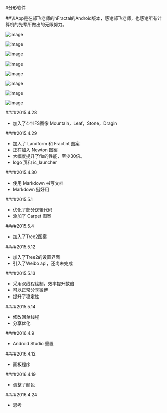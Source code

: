 #分形软件

##该App是在郝飞老师的hFractal的Android版本，感谢郝飞老师，也感谢所有计算机的先辈所做出的无限努力。



![image](https://raw.githubusercontent.com/redknotmiaoyuqiao/Fractal/master/img/Screenshot_2016-04-16-08-10-20.png)

![image](https://raw.githubusercontent.com/redknotmiaoyuqiao/Fractal/master/img/Screenshot_2016-04-16-07-36-29.png)

![image](https://raw.githubusercontent.com/redknotmiaoyuqiao/Fractal/master/img/Screenshot_2016-04-16-07-50-36.png)

![image](https://raw.githubusercontent.com/redknotmiaoyuqiao/Fractal/master/img/Screenshot_2016-04-16-08-25-41.png)

![image](https://raw.githubusercontent.com/redknotmiaoyuqiao/Fractal/master/img/Screenshot_2016-04-13-21-33-47.png)

![image](https://raw.githubusercontent.com/redknotmiaoyuqiao/Fractal/master/img/Screenshot_2016-04-13-21-42-15.png)

![image](https://raw.githubusercontent.com/redknotmiaoyuqiao/Fractal/master/img/Screenshot_2016-04-13-21-42-52.png)

![image](https://raw.githubusercontent.com/redknotmiaoyuqiao/Fractal/master/img/Screenshot_2016-04-14-08-54-13.png)


####2015.4.28

- 加入了4个IFS图像 Mountain，Leaf，Stone，Dragin


####2015.4.29

- 加入了 Landform 和 Fractint 图案
- 正在加入 Newton 图案
- 大幅度提升了fis的性能，至少30倍。
- logo 页和 ic_launcher

####2015.4.30

- 使用 Markdown 书写文档
- Markdown 挺好用

####2015.5.1

- 优化了部分逻辑代码
- 添加了 Carpet 图案

####2015.5.4

- 加入了Tree2图案

####2015.5.12

- 加入了Tree2的设置界面
- 引入了Weibo api，还尚未完成

####2015.5.13

- 采用双线程绘制，效率提升数倍
- 可以正常分享微博
- 提升了稳定性

####2015.5.14

- 修改回单线程
- 分享优化

####2016.4.9

- Android Studio 重置

####2016.4.12

- 画板程序

####2016.4.19

- 调整了颜色

####2016.4.24

- 思考